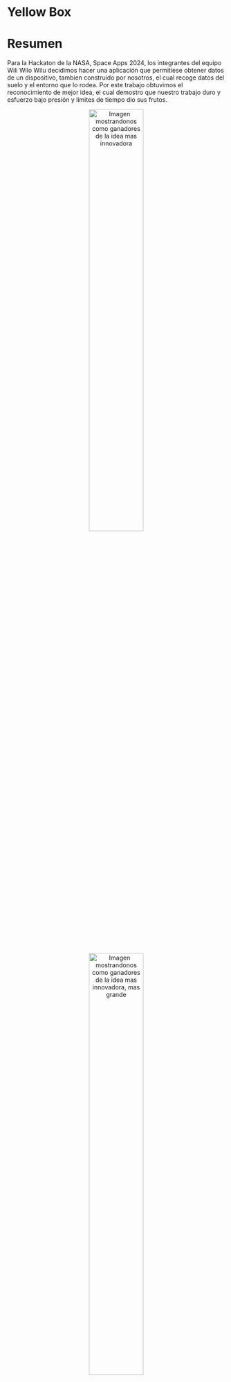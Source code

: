 # Yellow Box 
# Resumen
Para la Hackaton de la NASA, Space Apps 2024, los integrantes del equipo Wili Wilo Wilu decidimos hacer una aplicación que permitiese obtener datos de un dispositivo, tambien construido por nosotros, el cual recoge datos del suelo y el entorno que lo rodea.
Por este trabajo obtuvimos el reconocimiento de mejor idea, el cual demostro que nuestro trabajo duro y esfuerzo bajo presión y limites de tiempo dio sus frutos.
<p align="center">
  <img src="https://github.com/user-attachments/assets/74558d7f-ae56-41a1-a5a0-42e0a1a0653b" width="50%" alt="Imagen mostrandonos como ganadores de la idea mas innovadora"/>
  <img src="https://github.com/user-attachments/assets/2d2f7360-1112-41b4-bcf8-d7757440fb6d" width="50%" alt="Imagen mostrandonos como ganadores de la idea mas innovadora, mas grande"/>
</p>

<a href="https://www.instagram.com/p/DBGbIDXsyaS/?utm_source=ig_web_button_share_sheet&igsh=MzRlODBiNWFlZA==" target="_blank">
  <img src="https://upload.wikimedia.org/wikipedia/commons/a/a5/Instagram_icon.png" width="16px" alt="Icono de Instagram"/>
  Instagram
</a>

Mas info en: y [![LinkedIn](https://i.sstatic.net/gVE0j.png) LinkedIn](https://www.linkedin.com/posts/nasa-space-apps-zaragoza_zaragoza-hackathon-nasa-activity-7249474913974075393-56ha?utm_source=share&utm_medium=member_desktop&rcm=ACoAAD03xUABgggLVW9ONvJtdZlb7wc1Q5rqyFc)


El proyecto consiste en un dispositivo gestionado por un ESP32 el cual, al clavarse en el suelo, puede medir diferentes propiedades del suelo y el entorno que le rodea, útil para agricultores para disponer de forma rápida y sencilla dichos datos para realizar estimaciones del estado de sus cultivos y actuar en consecuencia.

A su vez, los dispositivos se conectan via bluetooth a una aplicación android donde se muestra la información comodamente para el agricultor. Esta tambien posee 

Project with the android project for the Hackaton SpaceApps 2024

There is an apk for test on: hackaton\app\build\outputs\apk

On Arduino folder you can find the code for de device built for the project 


